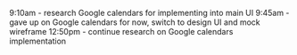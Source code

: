  9:10am - research Google calendars for implementing into main UI
 9:45am - gave up on Google calendars for now, switch to design UI and mock wireframe 
 12:50pm - continue research on Google calendars implementation